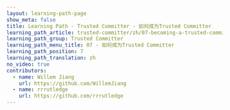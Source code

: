 ```yaml
---
layout: learning-path-page
show_meta: false
title: Learning Path - Trusted Committer - 如何成为Trusted Committer
learning_path_article: trusted-committer/zh/07-becoming-a-trusted-committer-zh.asciidoc
learning_path_group: Trusted Committer
learning_path_menu_title: 07 - 如何成为Trusted Committer
learning_path_position: 7
learning_path_translation: zh
no_video: true
contributors:
  - name: Willem Jiang
    url: https://github.com/WillemJiang
  - name: rrrutledge
    url: https://github.com/rrrutledge
---
```

<!--- This file autogenerated from https://github.com/InnerSourceCommons/InnerSourceLearningPath/blob/master/scripts -->